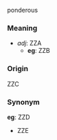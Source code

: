 ponderous
### Meaning
+ _adj_: ZZA
    + __eg__: ZZB

### Origin

ZZC

### Synonym

__eg__: ZZD

+ ZZE


